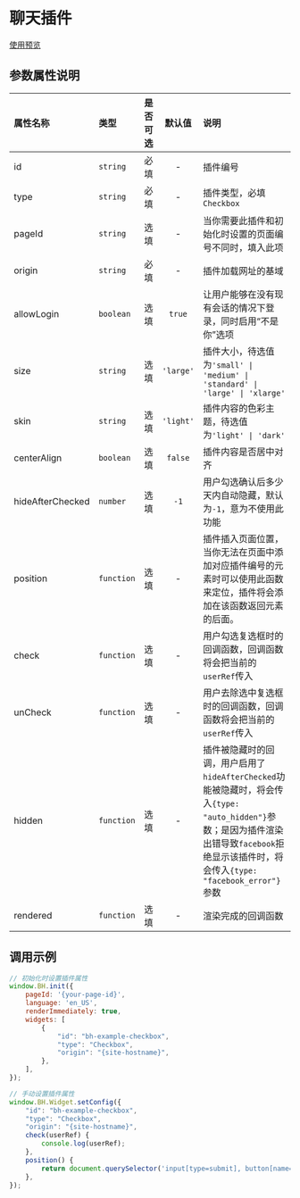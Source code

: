 # 聊天插件

[使用预览](https://bothub-ai.github.io/bothub-sdk-for-javascript/widgets/checkbox/)

## 参数属性说明
|属性名称|类型|是否可选|默认值|说明|
|:--|:--|:--|:--:|:--|
|id|`string`|必填|-|插件编号|
|type|`string`|必填|-|插件类型，必填`Checkbox`|
|pageId|`string`|选填|-|当你需要此插件和初始化时设置的页面编号不同时，填入此项|
|origin|`string`|必填|-|插件加载网址的基域|
|allowLogin|`boolean`|选填|`true`|让用户能够在没有现有会话的情况下登录，同时启用“不是你”选项|
|size|`string`|选填|`'large'`|插件大小，待选值为`'small' \| 'medium' \| 'standard' \| 'large' \| 'xlarge'`|
|skin|`string`|选填|`'light'`|插件内容的色彩主题，待选值为`'light' \| 'dark'`|
|centerAlign|`boolean`|选填|`false`|插件内容是否居中对齐|
|hideAfterChecked|`number`|选填|`-1`|用户勾选确认后多少天内自动隐藏，默认为`-1`，意为不使用此功能|
|position|`function`|选填|-|插件插入页面位置，当你无法在页面中添加对应插件编号的元素时可以使用此函数来定位，插件将会添加在该函数返回元素的后面。|
|check|`function`|选填|-|用户勾选复选框时的回调函数，回调函数将会把当前的`userRef`传入|
|unCheck|`function`|选填|-|用户去除选中复选框时的回调函数，回调函数将会把当前的`userRef`传入|
|hidden|`function`|选填|-|插件被隐藏时的回调，用户启用了`hideAfterChecked`功能被隐藏时，将会传入`{type: "auto_hidden"}`参数；是因为插件渲染出错导致`facebook`拒绝显示该插件时，将会传入`{type: "facebook_error"}`参数|
|rendered|`function`|选填|-|渲染完成的回调函数|

## 调用示例
```javascript
// 初始化时设置插件属性
window.BH.init({
    pageId: '{your-page-id}',
    language: 'en_US',
    renderImmediately: true,
    widgets: [
        {
            "id": "bh-example-checkbox",
            "type": "Checkbox",
            "origin": "{site-hostname}",
        },
    ],
});

// 手动设置插件属性
window.BH.Widget.setConfig({
    "id": "bh-example-checkbox",
    "type": "Checkbox",
    "origin": "{site-hostname}",
    check(userRef) {
        console.log(userRef);
    },
    position() {
        return document.querySelector('input[type=submit], button[name=add]')
    },
});
```
